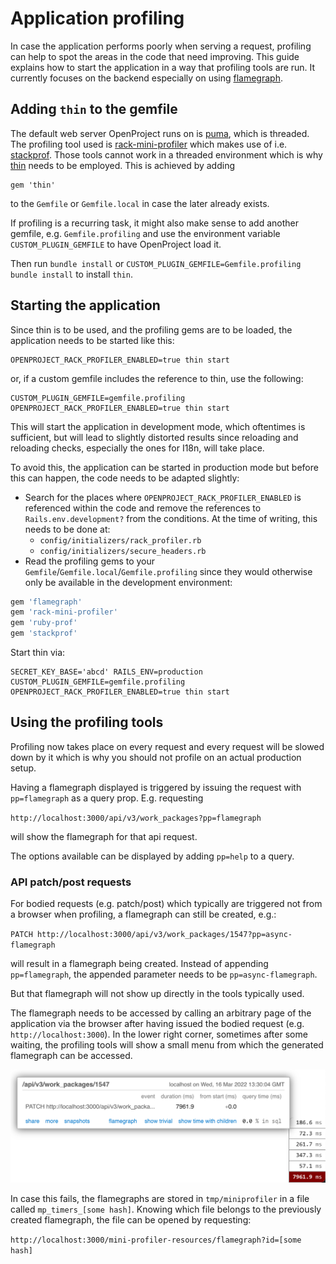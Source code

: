 # Application profiling

In case the application performs poorly when serving a request, profiling can help to spot the areas in the code that need improving. This guide explains how to start the application in a way that profiling tools are run. It currently focuses on the backend especially on using [flamegraph](https://github.com/SamSaffron/flamegraph).

## Adding `thin` to the gemfile

The default web server OpenProject runs on is [puma](https://puma.io/), which is threaded. The profiling tool used is [rack-mini-profiler](https://github.com/MiniProfiler/rack-mini-profiler) which makes use of i.e. [stackprof](https://github.com/tmm1/stackprof). Those tools cannot work in a threaded environment which is why [thin](https://github.com/macournoyer/thin) needs to be employed. This is achieved by adding

```shell
gem 'thin'
```

to the `Gemfile` or `Gemfile.local` in case the later already exists.

If profiling is a recurring task, it might also make sense to add another gemfile, e.g. `Gemfile.profiling` and use the environment variable `CUSTOM_PLUGIN_GEMFILE` to have OpenProject load it.

Then run `bundle install` or `CUSTOM_PLUGIN_GEMFILE=Gemfile.profiling bundle install` to install `thin`.

## Starting the application

Since thin is to be used, and the profiling gems are to be loaded, the application needs to be started like this:

```shell
OPENPROJECT_RACK_PROFILER_ENABLED=true thin start
```

or, if a custom gemfile includes the reference to thin, use the following:

```shell
CUSTOM_PLUGIN_GEMFILE=gemfile.profiling OPENPROJECT_RACK_PROFILER_ENABLED=true thin start
```

This will start the application in development mode, which oftentimes is sufficient, but will lead to slightly distorted results since reloading and reloading checks, especially the ones for I18n, will take place.

To avoid this, the application can be started in production mode but before this can happen, the code needs to be adapted slightly:
* Search for the places where `OPENPROJECT_RACK_PROFILER_ENABLED` is referenced within the code and remove the references to `Rails.env.development?` from the conditions. At the time of writing, this needs to be done at:
  * `config/initializers/rack_profiler.rb`
  * `config/initializers/secure_headers.rb`
* Read the profiling gems to your `Gemfile`/`Gemfile.local`/`Gemfile.profiling` since they would otherwise only be available in the development environment:
```ruby
gem 'flamegraph'
gem 'rack-mini-profiler'
gem 'ruby-prof'
gem 'stackprof'
```

Start thin via:
```shell
SECRET_KEY_BASE='abcd' RAILS_ENV=production CUSTOM_PLUGIN_GEMFILE=gemfile.profiling OPENPROJECT_RACK_PROFILER_ENABLED=true thin start
```

## Using the profiling tools

Profiling now takes place on every request and every request will be slowed down by it which is why you should not profile on an actual production setup.

Having a flamegraph displayed is triggered by issuing the request with `pp=flamegraph` as a query prop. E.g. requesting

`http://localhost:3000/api/v3/work_packages?pp=flamegraph`

will show the flamegraph for that api request.

The options available can be displayed by adding `pp=help` to a query.

### API patch/post requests

For bodied requests (e.g. patch/post) which typically are triggered not from a browser when profiling, a flamegraph can still be created, e.g.:

`PATCH http://localhost:3000/api/v3/work_packages/1547?pp=async-flamegraph`

will result in a flamegraph being created. Instead of appending `pp=flamegraph`, the appended parameter needs to be `pp=async-flamegraph`.

But that flamegraph will not show up directly in the tools typically used.

The flamegraph needs to be accessed by calling an arbitrary page of the application via the browser after having issued the bodied request (e.g. `http://localhost:3000`). In the lower right corner, sometimes after some waiting, the profiling tools will show a small menu from which the generated flamegraph can be accessed.

![Flamegraph retrieval](flamegraph_retrieval.png)

In case this fails, the flamegraphs are stored in `tmp/miniprofiler` in a file called `mp_timers_[some hash]`. Knowing which file belongs to the previously created flamegraph, the file can be opened by requesting:

`http://localhost:3000/mini-profiler-resources/flamegraph?id=[some hash]`
